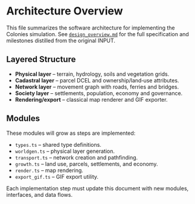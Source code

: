 # Architecture Overview

This file summarizes the software architecture for implementing the Colonies simulation.
See [`design_overview.md`](design_overview.md) for the full specification and
milestones distilled from the original INPUT.

## Layered Structure
- **Physical layer** – terrain, hydrology, soils and vegetation grids.
- **Cadastral layer** – parcel DCEL and ownership/land‑use attributes.
- **Network layer** – movement graph with roads, ferries and bridges.
- **Society layer** – settlements, population, economy and governance.
- **Rendering/export** – classical map renderer and GIF exporter.

## Modules
These modules will grow as steps are implemented:
- `types.ts` – shared type definitions.
- `worldgen.ts` – physical layer generation.
- `transport.ts` – network creation and pathfinding.
- `growth.ts` – land use, parcels, settlements, and economy.
- `render.ts` – map rendering.
- `export_gif.ts` – GIF export utility.

Each implementation step must update this document with new modules,
interfaces, and data flows.
